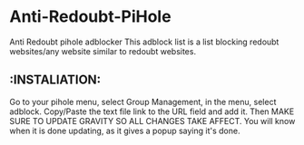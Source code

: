 # Anti-Redoubt-PiHole
Anti Redoubt pihole adblocker
This adblock list is a list blocking redoubt websites/any website similar to redoubt websites. 
## :INSTALlATION:
Go to your pihole menu, select Group Management, in the menu, select adblock. Copy/Paste the text file link to the URL field and add it. Then MAKE SURE TO UPDATE GRAVITY SO ALL CHANGES TAKE AFFECT. You will know when it is done updating, as it gives a popup saying it's done.
